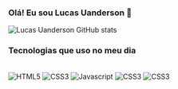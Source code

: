 ### Olá! Eu sou Lucas Uanderson 🤟

![Lucas Uanderson GitHub stats](https://github-readme-stats.vercel.app/api?username=LucasUanderson&show_icons=true&theme=github_dark)

### Tecnologias que uso no meu dia 

<div style="Display: inline_block"><br/>
  <img style="align:center" alt="HTML5" src="https://img.shields.io/badge/HTML5-E34F26?style=for-the-badge&logo=html5&logoColor=white"/> 
  <img style="align:center" alt="CSS3" src="https://img.shields.io/badge/CSS3-1572B6?style=for-the-badge&logo=css3&logoColor=white"/> 
  <img style="align:center" alt="Javascript" src="https://img.shields.io/badge/JavaScript-F7DF1E?style=for-the-badge&logo=javascript&logoColor=black"/>
  <img style="align:center" alt="CSS3" src="https://img.shields.io/badge/Bootstrap-563D7C?style=for-the-badge&logo=bootstrap&logoColor=white"/>
  <img style="align:center" alt="CSS3" src="https://img.shields.io/badge/MySQL-00000F?style=for-the-badge&logo=mysql&logoColor=white"/>
  
</div>
